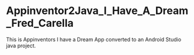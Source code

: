 # Appinventor2Java_I_Have_A_Dream_Fred_Carella
This is Appinventors I have a Dream App converted to an Android Studio java project.
